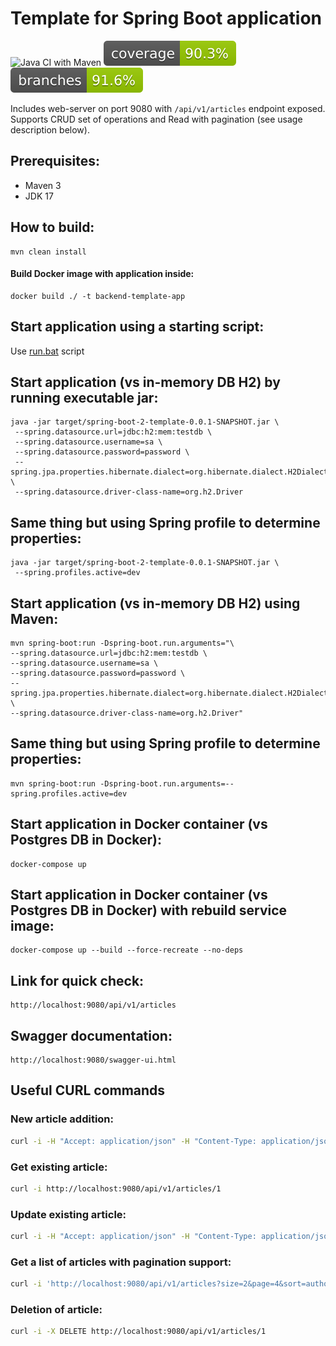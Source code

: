 
# Template for Spring Boot application

![Java CI with Maven](https://github.com/andrei-punko/spring-boot-2-template/workflows/Java%20CI%20with%20Maven/badge.svg)
[![Coverage](.github/badges/jacoco.svg)](https://github.com/andrei-punko/spring-boot-2-template/actions/workflows/maven.yml)
[![Branches](.github/badges/branches.svg)](https://github.com/andrei-punko/spring-boot-2-template/actions/workflows/maven.yml)

Includes web-server on port 9080 with `/api/v1/articles` endpoint exposed.
Supports CRUD set of operations and Read with pagination (see usage description below).

## Prerequisites:
- Maven 3
- JDK 17

## How to build:
    mvn clean install

#### Build Docker image with application inside:
    docker build ./ -t backend-template-app

## Start application using a starting script:
Use [run.bat](./run.bat) script

## Start application (vs in-memory DB H2) by running executable jar:
    java -jar target/spring-boot-2-template-0.0.1-SNAPSHOT.jar \
     --spring.datasource.url=jdbc:h2:mem:testdb \
     --spring.datasource.username=sa \
     --spring.datasource.password=password \
     --spring.jpa.properties.hibernate.dialect=org.hibernate.dialect.H2Dialect \
     --spring.datasource.driver-class-name=org.h2.Driver

## Same thing but using Spring profile to determine properties:
    java -jar target/spring-boot-2-template-0.0.1-SNAPSHOT.jar \
     --spring.profiles.active=dev

## Start application (vs in-memory DB H2) using Maven:
    mvn spring-boot:run -Dspring-boot.run.arguments="\
    --spring.datasource.url=jdbc:h2:mem:testdb \
    --spring.datasource.username=sa \
    --spring.datasource.password=password \
    --spring.jpa.properties.hibernate.dialect=org.hibernate.dialect.H2Dialect \
    --spring.datasource.driver-class-name=org.h2.Driver"

## Same thing but using Spring profile to determine properties:
    mvn spring-boot:run -Dspring-boot.run.arguments=--spring.profiles.active=dev

## Start application in Docker container (vs Postgres DB in Docker):
    docker-compose up

## Start application in Docker container (vs Postgres DB in Docker) with rebuild service image:
    docker-compose up --build --force-recreate --no-deps

## Link for quick check:
    http://localhost:9080/api/v1/articles

## Swagger documentation:
    http://localhost:9080/swagger-ui.html

## Useful CURL commands

### New article addition:
```bash
curl -i -H "Accept: application/json" -H "Content-Type: application/json" -d '{ "title": "Some tittle", "text": "Some text", "author": "Pushkin" }' -X POST http://localhost:9080/api/v1/articles
```

### Get existing article:
```bash
curl -i http://localhost:9080/api/v1/articles/1
```

### Update existing article:
```bash
curl -i -H "Accept: application/json" -H "Content-Type: application/json" -d '{ "title": "Another tittle" }' -X PATCH http://localhost:9080/api/v1/articles/2
```

### Get a list of articles with pagination support:
```bash
curl -i 'http://localhost:9080/api/v1/articles?size=2&page=4&sort=author,DESC'
```

### Deletion of article:
```bash
curl -i -X DELETE http://localhost:9080/api/v1/articles/1
```
